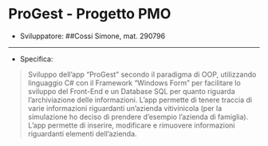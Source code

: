 # ProGest - Progetto PMO

- Sviluppatore:
##Cossi Simone, mat. 290796

------------



- Specifica:
> Sviluppo dell’app “ProGest” secondo il paradigma di OOP, utilizzando linguaggio C# con il Framework “Windows Form” per facilitare lo sviluppo del Front-End e un Database SQL per quanto riguarda l’archiviazione delle informazioni.
L’app permette di tenere traccia di varie informazioni riguardanti un’azienda vitivinicola (per la simulazione ho deciso di prendere d’esempio l’azienda di famiglia).
L’app permette di inserire, modificare e rimuovere informazioni riguardanti elementi dell’azienda.
